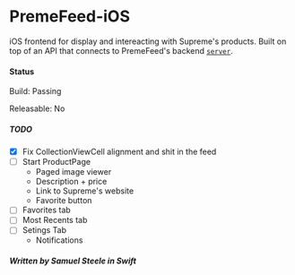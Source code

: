 # PremeFeed-iOS

iOS frontend for display and intereacting with Supreme's products. Built on top of an API that connects to PremeFeed's backend 
[`server`](https://github.com/premefeed/server).

#### Status
Build: Passing

Releasable: No


##### TODO
- [x] Fix CollectionViewCell alignment and shit in the feed
- [ ] Start ProductPage
    + Paged image viewer
    + Description + price
    + Link to Supreme's website
    + Favorite button
- [ ] Favorites tab
- [ ] Most Recents tab
- [ ] Setings Tab
    + Notifications

##### Written by Samuel Steele in Swift